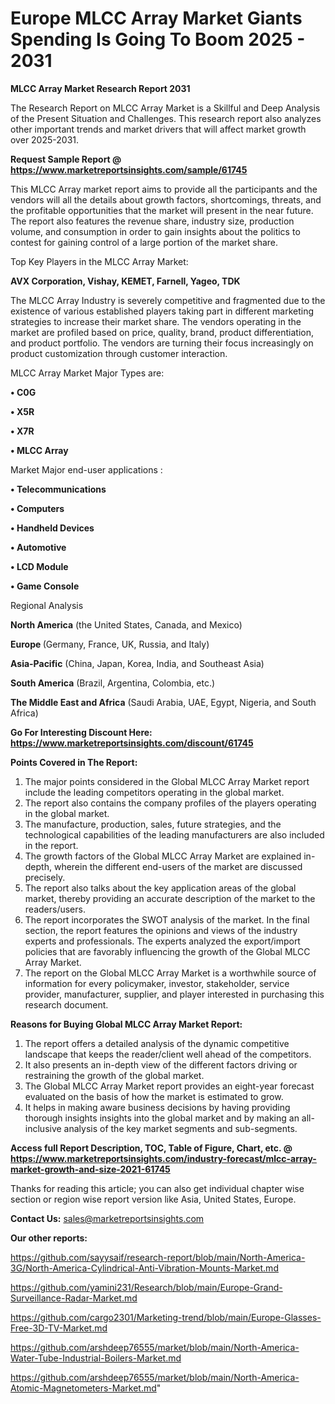 # Europe MLCC Array Market Giants Spending Is Going To Boom 2025 - 2031

<strong>MLCC Array Market Research Report 2031</strong>

The Research Report on MLCC Array Market is a Skillful and Deep Analysis of the Present Situation and Challenges. This research report also analyzes other important trends and market drivers that will affect market growth over 2025-2031.

<strong>Request Sample Report @ <a href=https://www.marketreportsinsights.com/sample/61745>https://www.marketreportsinsights.com/sample/61745</a></strong>

This MLCC Array market report aims to provide all the participants and the vendors will all the details about growth factors, shortcomings, threats, and the profitable opportunities that the market will present in the near future. The report also features the revenue share, industry size, production volume, and consumption in order to gain insights about the politics to contest for gaining control of a large portion of the market share.

Top Key Players in the MLCC Array Market:

<strong>AVX Corporation, Vishay, KEMET, Farnell, Yageo, TDK</strong>

The MLCC Array Industry is severely competitive and fragmented due to the existence of various established players taking part in different marketing strategies to increase their market share. The vendors operating in the market are profiled based on price, quality, brand, product differentiation, and product portfolio. The vendors are turning their focus increasingly on product customization through customer interaction.

MLCC Array Market Major Types are:

<strong>• C0G

• X5R

• X7R

• MLCC Array</strong>

Market Major end-user applications :

<strong>• Telecommunications

• Computers

• Handheld Devices

• Automotive

• LCD Module

• Game Console</strong>

Regional Analysis

</u><strong><b>North America</b></strong> (the United States, Canada, and Mexico)

<strong><b>Europe </b></strong>(Germany, France, UK, Russia, and Italy)

<strong><b>Asia-Pacific</b></strong> (China, Japan, Korea, India, and Southeast Asia)

<strong><b>South America</b></strong> (Brazil, Argentina, Colombia, etc.)

<strong><b>The Middle East and Africa</b></strong> (Saudi Arabia, UAE, Egypt, Nigeria, and South Africa)

<strong>Go For Interesting Discount Here: <a href=https://www.marketreportsinsights.com/discount/61745>https://www.marketreportsinsights.com/discount/61745</a></strong>

<strong>Points Covered in The Report:</strong>
<ol>
  <li>The major points considered in the Global MLCC Array Market report include the leading competitors operating in the global market.</li>
  <li>The report also contains the company profiles of the players operating in the global market.</li>
  <li>The manufacture, production, sales, future strategies, and the technological capabilities of the leading manufacturers are also included in the report.</li>
  <li>The growth factors of the Global MLCC Array Market are explained in-depth, wherein the different end-users of the market are discussed precisely.</li>
  <li>The report also talks about the key application areas of the global market, thereby providing an accurate description of the market to the readers/users.</li>
  <li>The report incorporates the SWOT analysis of the market. In the final section, the report features the opinions and views of the industry experts and professionals. The experts analyzed the export/import policies that are favorably influencing the growth of the Global MLCC Array Market.</li>
  <li>The report on the Global MLCC Array Market is a worthwhile source of information for every policymaker, investor, stakeholder, service provider, manufacturer, supplier, and player interested in purchasing this research document.</li>
</ol>
<strong>Reasons for Buying Global MLCC Array Market Report:</strong>

<ol>
  <li>The report offers a detailed analysis of the dynamic competitive landscape that keeps the reader/client well ahead of the competitors.</li>
  <li>It also presents an in-depth view of the different factors driving or restraining the growth of the global market.</li>
  <li>The Global MLCC Array Market report provides an eight-year forecast evaluated on the basis of how the market is estimated to grow.</li>
  <li>It helps in making aware business decisions by having providing thorough insights insights into the global market and by making an all-inclusive analysis of the key market segments and sub-segments.</li>
</ol>
<strong>Access full Report Description, TOC, Table of Figure, Chart, etc. @ <a href=https://www.marketreportsinsights.com/industry-forecast/mlcc-array-market-growth-and-size-2021-61745>https://www.marketreportsinsights.com/industry-forecast/mlcc-array-market-growth-and-size-2021-61745</a></strong>


Thanks for reading this article; you can also get individual chapter wise section or region wise report version like Asia, United States, Europe.

<strong>Contact Us:</strong>
sales@marketreportsinsights.com

<strong>Our other reports:</strong>

<a href=https://github.com/sayysaif/research-report/blob/main/North-America-3G/North-America-Cylindrical-Anti-Vibration-Mounts-Market.md>https://github.com/sayysaif/research-report/blob/main/North-America-3G/North-America-Cylindrical-Anti-Vibration-Mounts-Market.md</a>

<a href=https://github.com/yamini231/Research/blob/main/Europe-Grand-Surveillance-Radar-Market.md>https://github.com/yamini231/Research/blob/main/Europe-Grand-Surveillance-Radar-Market.md</a>

<a href=https://github.com/cargo2301/Marketing-trend/blob/main/Europe-Glasses-Free-3D-TV-Market.md>https://github.com/cargo2301/Marketing-trend/blob/main/Europe-Glasses-Free-3D-TV-Market.md</a>

<a href=https://github.com/arshdeep76555/market/blob/main/North-America-Water-Tube-Industrial-Boilers-Market.md>https://github.com/arshdeep76555/market/blob/main/North-America-Water-Tube-Industrial-Boilers-Market.md</a>

<a href=https://github.com/arshdeep76555/market/blob/main/North-America-Atomic-Magnetometers-Market.md>https://github.com/arshdeep76555/market/blob/main/North-America-Atomic-Magnetometers-Market.md</a>"
